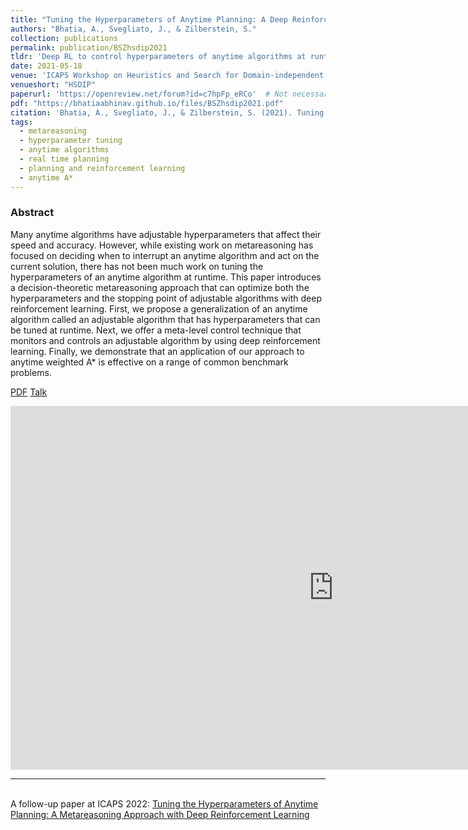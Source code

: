 ```yaml
---
title: "Tuning the Hyperparameters of Anytime Planning: A Deep Reinforcement Learning Approach"
authors: "Bhatia, A., Svegliato, J., & Zilberstein, S."
collection: publications
permalink: publication/BSZhsdip2021
tldr: 'Deep RL to control hyperparameters of anytime algorithms at runtime to optimize quality of the final solution. Good results on _Anytime A*_ search algorithm.'
date: 2021-05-18
venue: 'ICAPS Workshop on Heuristics and Search for Domain-independent Planning'
venueshort: "HSDIP"
paperurl: 'https://openreview.net/forum?id=c7hpFp_eRCo'  # Not necessarily a PDF. Can be an arxiv link or aaai link.
pdf: "https://bhatiaabhinav.github.io/files/BSZhsdip2021.pdf"
citation: 'Bhatia, A., Svegliato, J., & Zilberstein, S. (2021). Tuning the Hyperparameters of Anytime Planning: A Deep Reinforcement Learning Approach. In <i>ICAPS 2021 Workshop on Heuristics and Search for Domain-independent Planning.</i>'
tags:
  - metareasoning
  - hyperparameter tuning
  - anytime algorithms
  - real time planning
  - planning and reinforcement learning
  - anytime A*
---
```



### Abstract
Many anytime algorithms have adjustable hyperparameters that affect their speed and accuracy. However, while existing work on metareasoning has focused on deciding when to interrupt an anytime algorithm and act on the current solution, there has not been much work on tuning the hyperparameters of an anytime algorithm at runtime. This paper introduces a decision-theoretic metareasoning approach that can optimize both the hyperparameters and the stopping point of adjustable algorithms with deep reinforcement learning. First, we propose a generalization of an anytime algorithm called an adjustable algorithm that has hyperparameters that can be tuned at runtime. Next, we offer a meta-level control technique that monitors and controls an adjustable algorithm by using deep reinforcement learning. Finally, we demonstrate that an application of our approach to anytime weighted A* is effective on a range of common benchmark problems.

<!-- Should be a pdf link: -->
[PDF](https://bhatiaabhinav.github.io/files/BSZhsdip2021.pdf)
[Talk](https://www.youtube.com/watch?v=6oiFsbbYOLM)

<iframe width="1034" height="582" src="https://www.youtube.com/embed/6oiFsbbYOLM" title="YouTube video player" frameborder="0" allow="accelerometer; autoplay; clipboard-write; encrypted-media; gyroscope; picture-in-picture" allowfullscreen></iframe>

---
\
A follow-up paper at ICAPS 2022: [Tuning the Hyperparameters of Anytime Planning: A Metareasoning Approach with Deep Reinforcement Learning](https://bhatiaabhinav.github.io/publication/BSNZicaps22)